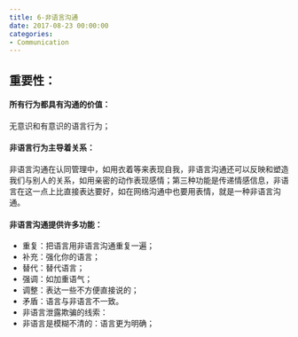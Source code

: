```yaml
---
title: 6-非语言沟通
date: 2017-08-23 00:00:00
categories:
- Communication
---
```

## 重要性：
#### 所有行为都具有沟通的价值：
无意识和有意识的语言行为；
#### 非语言行为主导着关系：
非语言沟通在认同管理中，如用衣着等来表现自我，非语言沟通还可以反映和塑造我们与别人的关系，如用亲密的动作表现感情；第三种功能是传递情感信息，非语言在这一点上比直接表达要好，如在网络沟通中也要用表情，就是一种非语言沟通。
#### 非语言沟通提供许多功能：
- 重复：把语言用非语言沟通重复一遍；
- 补充：强化你的语言；
- 替代：替代语言；
- 强调：如加重语气；
- 调整：表达一些不方便直接说的；
- 矛盾：语言与非语言不一致。
- 非语言泄露欺骗的线索：
- 非语言是模糊不清的：语言更为明确；
